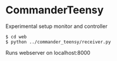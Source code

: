 # CommanderTeensy
Experimental setup monitor and controller
```
$ cd web
$ python ../commander_teensy/receiver.py
```
Runs webserver on localhost:8000
